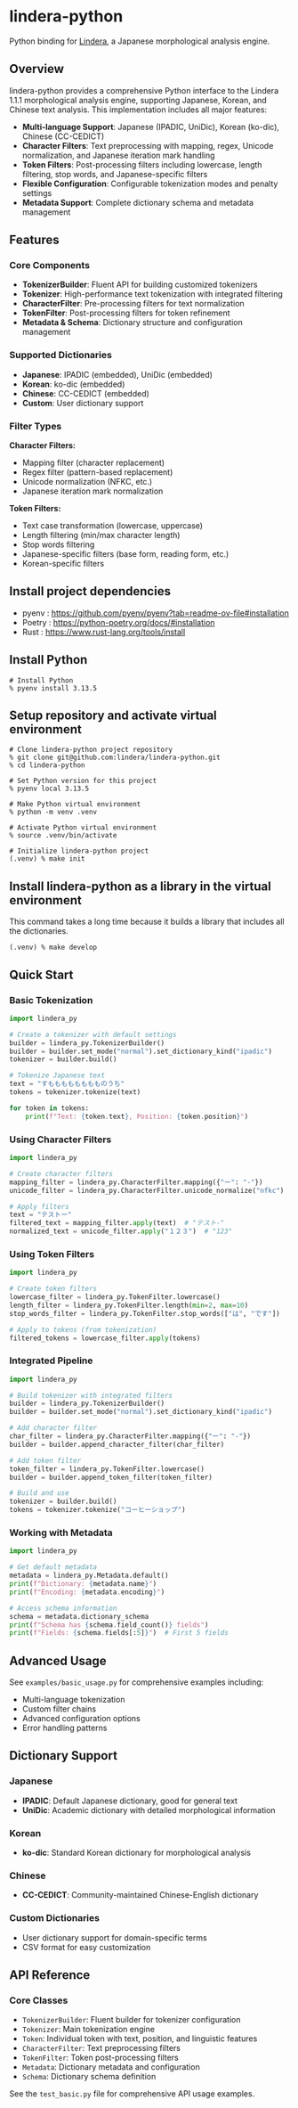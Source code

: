 # lindera-python

Python binding for [Lindera](https://github.com/lindera/lindera), a Japanese morphological analysis engine.

## Overview

lindera-python provides a comprehensive Python interface to the Lindera 1.1.1 morphological analysis engine, supporting Japanese, Korean, and Chinese text analysis. This implementation includes all major features:

- **Multi-language Support**: Japanese (IPADIC, UniDic), Korean (ko-dic), Chinese (CC-CEDICT)
- **Character Filters**: Text preprocessing with mapping, regex, Unicode normalization, and Japanese iteration mark handling
- **Token Filters**: Post-processing filters including lowercase, length filtering, stop words, and Japanese-specific filters
- **Flexible Configuration**: Configurable tokenization modes and penalty settings
- **Metadata Support**: Complete dictionary schema and metadata management

## Features

### Core Components

- **TokenizerBuilder**: Fluent API for building customized tokenizers
- **Tokenizer**: High-performance text tokenization with integrated filtering
- **CharacterFilter**: Pre-processing filters for text normalization
- **TokenFilter**: Post-processing filters for token refinement
- **Metadata & Schema**: Dictionary structure and configuration management

### Supported Dictionaries

- **Japanese**: IPADIC (embedded), UniDic (embedded)
- **Korean**: ko-dic (embedded)
- **Chinese**: CC-CEDICT (embedded)
- **Custom**: User dictionary support

### Filter Types

**Character Filters:**

- Mapping filter (character replacement)
- Regex filter (pattern-based replacement)
- Unicode normalization (NFKC, etc.)
- Japanese iteration mark normalization

**Token Filters:**

- Text case transformation (lowercase, uppercase)
- Length filtering (min/max character length)
- Stop words filtering
- Japanese-specific filters (base form, reading form, etc.)
- Korean-specific filters

## Install project dependencies

- pyenv : <https://github.com/pyenv/pyenv?tab=readme-ov-file#installation>
- Poetry : <https://python-poetry.org/docs/#installation>
- Rust : <https://www.rust-lang.org/tools/install>

## Install Python

```shell
# Install Python
% pyenv install 3.13.5
```

## Setup repository and activate virtual environment

```shell
# Clone lindera-python project repository
% git clone git@github.com:lindera/lindera-python.git
% cd lindera-python

# Set Python version for this project
% pyenv local 3.13.5

# Make Python virtual environment
% python -m venv .venv

# Activate Python virtual environment
% source .venv/bin/activate

# Initialize lindera-python project
(.venv) % make init
```

## Install lindera-python as a library in the virtual environment

This command takes a long time because it builds a library that includes all the dictionaries.

```shell
(.venv) % make develop
```

## Quick Start

### Basic Tokenization

```python
import lindera_py

# Create a tokenizer with default settings
builder = lindera_py.TokenizerBuilder()
builder = builder.set_mode("normal").set_dictionary_kind("ipadic")
tokenizer = builder.build()

# Tokenize Japanese text
text = "すもももももももものうち"
tokens = tokenizer.tokenize(text)

for token in tokens:
    print(f"Text: {token.text}, Position: {token.position}")
```

### Using Character Filters

```python
import lindera_py

# Create character filters
mapping_filter = lindera_py.CharacterFilter.mapping({"ー": "-"})
unicode_filter = lindera_py.CharacterFilter.unicode_normalize("nfkc")

# Apply filters
text = "テストー"
filtered_text = mapping_filter.apply(text)  # "テスト-"
normalized_text = unicode_filter.apply("１２３")  # "123"
```

### Using Token Filters

```python
import lindera_py

# Create token filters
lowercase_filter = lindera_py.TokenFilter.lowercase()
length_filter = lindera_py.TokenFilter.length(min=2, max=10)
stop_words_filter = lindera_py.TokenFilter.stop_words(["は", "です"])

# Apply to tokens (from tokenization)
filtered_tokens = lowercase_filter.apply(tokens)
```

### Integrated Pipeline

```python
import lindera_py

# Build tokenizer with integrated filters
builder = lindera_py.TokenizerBuilder()
builder = builder.set_mode("normal").set_dictionary_kind("ipadic")

# Add character filter
char_filter = lindera_py.CharacterFilter.mapping({"ー": "-"})
builder = builder.append_character_filter(char_filter)

# Add token filter  
token_filter = lindera_py.TokenFilter.lowercase()
builder = builder.append_token_filter(token_filter)

# Build and use
tokenizer = builder.build()
tokens = tokenizer.tokenize("コーヒーショップ")
```

### Working with Metadata

```python
import lindera_py

# Get default metadata
metadata = lindera_py.Metadata.default()
print(f"Dictionary: {metadata.name}")
print(f"Encoding: {metadata.encoding}")

# Access schema information
schema = metadata.dictionary_schema
print(f"Schema has {schema.field_count()} fields")
print(f"Fields: {schema.fields[:5]}")  # First 5 fields
```

## Advanced Usage

See `examples/basic_usage.py` for comprehensive examples including:

- Multi-language tokenization
- Custom filter chains
- Advanced configuration options
- Error handling patterns

## Dictionary Support

### Japanese

- **IPADIC**: Default Japanese dictionary, good for general text
- **UniDic**: Academic dictionary with detailed morphological information

### Korean  

- **ko-dic**: Standard Korean dictionary for morphological analysis

### Chinese

- **CC-CEDICT**: Community-maintained Chinese-English dictionary

### Custom Dictionaries

- User dictionary support for domain-specific terms
- CSV format for easy customization

## API Reference

### Core Classes

- `TokenizerBuilder`: Fluent builder for tokenizer configuration
- `Tokenizer`: Main tokenization engine
- `Token`: Individual token with text, position, and linguistic features
- `CharacterFilter`: Text preprocessing filters
- `TokenFilter`: Token post-processing filters
- `Metadata`: Dictionary metadata and configuration
- `Schema`: Dictionary schema definition

See the `test_basic.py` file for comprehensive API usage examples.
